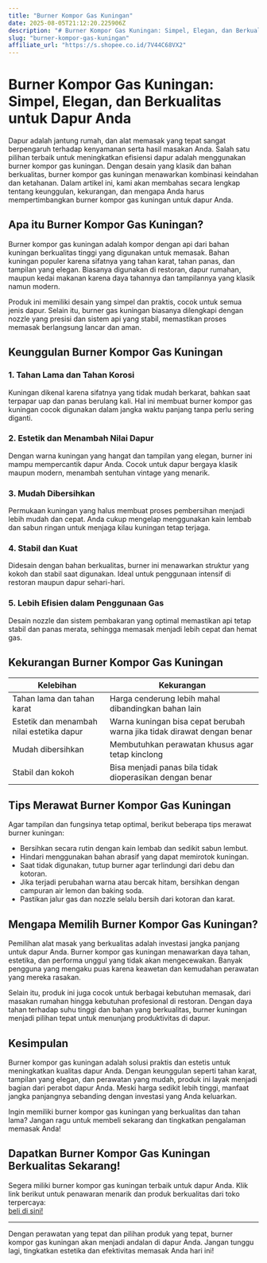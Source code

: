 ```yaml
---
title: "Burner Kompor Gas Kuningan"
date: 2025-08-05T21:12:20.225906Z
description: "# Burner Kompor Gas Kuningan: Simpel, Elegan, dan Berkualitas untuk Dapur Anda..."
slug: "burner-kompor-gas-kuningan"
affiliate_url: "https://s.shopee.co.id/7V44C68VX2"
---
```

# Burner Kompor Gas Kuningan: Simpel, Elegan, dan Berkualitas untuk Dapur Anda

Dapur adalah jantung rumah, dan alat memasak yang tepat sangat berpengaruh terhadap kenyamanan serta hasil masakan Anda. Salah satu pilihan terbaik untuk meningkatkan efisiensi dapur adalah menggunakan burner kompor gas kuningan. Dengan desain yang klasik dan bahan berkualitas, burner kompor gas kuningan menawarkan kombinasi keindahan dan ketahanan. Dalam artikel ini, kami akan membahas secara lengkap tentang keunggulan, kekurangan, dan mengapa Anda harus mempertimbangkan burner kompor gas kuningan untuk dapur Anda.

## Apa itu Burner Kompor Gas Kuningan?

Burner kompor gas kuningan adalah kompor dengan api dari bahan kuningan berkualitas tinggi yang digunakan untuk memasak. Bahan kuningan populer karena sifatnya yang tahan karat, tahan panas, dan tampilan yang elegan. Biasanya digunakan di restoran, dapur rumahan, maupun kedai makanan karena daya tahannya dan tampilannya yang klasik namun modern.

Produk ini memiliki desain yang simpel dan praktis, cocok untuk semua jenis dapur. Selain itu, burner gas kuningan biasanya dilengkapi dengan nozzle yang presisi dan sistem api yang stabil, memastikan proses memasak berlangsung lancar dan aman.

## Keunggulan Burner Kompor Gas Kuningan

### 1. Tahan Lama dan Tahan Korosi
Kuningan dikenal karena sifatnya yang tidak mudah berkarat, bahkan saat terpapar uap dan panas berulang kali. Hal ini membuat burner kompor gas kuningan cocok digunakan dalam jangka waktu panjang tanpa perlu sering diganti.

### 2. Estetik dan Menambah Nilai Dapur
Dengan warna kuningan yang hangat dan tampilan yang elegan, burner ini mampu mempercantik dapur Anda. Cocok untuk dapur bergaya klasik maupun modern, menambah sentuhan vintage yang menarik.

### 3. Mudah Dibersihkan
Permukaan kuningan yang halus membuat proses pembersihan menjadi lebih mudah dan cepat. Anda cukup mengelap menggunakan kain lembab dan sabun ringan untuk menjaga kilau kuningan tetap terjaga.

### 4. Stabil dan Kuat
Didesain dengan bahan berkualitas, burner ini menawarkan struktur yang kokoh dan stabil saat digunakan. Ideal untuk penggunaan intensif di restoran maupun dapur sehari-hari.

### 5. Lebih Efisien dalam Penggunaan Gas
Desain nozzle dan sistem pembakaran yang optimal memastikan api tetap stabil dan panas merata, sehingga memasak menjadi lebih cepat dan hemat gas.

## Kekurangan Burner Kompor Gas Kuningan

| Kelebihan | Kekurangan |
|------------|------------|
| Tahan lama dan tahan karat | Harga cenderung lebih mahal dibandingkan bahan lain |
| Estetik dan menambah nilai estetika dapur | Warna kuningan bisa cepat berubah warna jika tidak dirawat dengan benar |
| Mudah dibersihkan | Membutuhkan perawatan khusus agar tetap kinclong |
| Stabil dan kokoh | Bisa menjadi panas bila tidak dioperasikan dengan benar |

## Tips Merawat Burner Kompor Gas Kuningan

Agar tampilan dan fungsinya tetap optimal, berikut beberapa tips merawat burner kuningan:

- Bersihkan secara rutin dengan kain lembab dan sedikit sabun lembut.
- Hindari menggunakan bahan abrasif yang dapat memirotok kuningan.
- Saat tidak digunakan, tutup burner agar terlindungi dari debu dan kotoran.
- Jika terjadi perubahan warna atau bercak hitam, bersihkan dengan campuran air lemon dan baking soda.
- Pastikan jalur gas dan nozzle selalu bersih dari kotoran dan karat.

## Mengapa Memilih Burner Kompor Gas Kuningan?

Pemilihan alat masak yang berkualitas adalah investasi jangka panjang untuk dapur Anda. Burner kompor gas kuningan menawarkan daya tahan, estetika, dan performa unggul yang tidak akan mengecewakan. Banyak pengguna yang mengaku puas karena keawetan dan kemudahan perawatan yang mereka rasakan.

Selain itu, produk ini juga cocok untuk berbagai kebutuhan memasak, dari masakan rumahan hingga kebutuhan profesional di restoran. Dengan daya tahan terhadap suhu tinggi dan bahan yang berkualitas, burner kuningan menjadi pilihan tepat untuk menunjang produktivitas di dapur.

## Kesimpulan

Burner kompor gas kuningan adalah solusi praktis dan estetis untuk meningkatkan kualitas dapur Anda. Dengan keunggulan seperti tahan karat, tampilan yang elegan, dan perawatan yang mudah, produk ini layak menjadi bagian dari perabot dapur Anda. Meski harga sedikit lebih tinggi, manfaat jangka panjangnya sebanding dengan investasi yang Anda keluarkan.

Ingin memiliki burner kompor gas kuningan yang berkualitas dan tahan lama? Jangan ragu untuk membeli sekarang dan tingkatkan pengalaman memasak Anda!

## Dapatkan Burner Kompor Gas Kuningan Berkualitas Sekarang!

Segera miliki burner kompor gas kuningan terbaik untuk dapur Anda. Klik link berikut untuk penawaran menarik dan produk berkualitas dari toko terpercaya:  
[ beli di sini!](https://s.shopee.co.id/7V44C68VX2 )

---

Dengan perawatan yang tepat dan pilihan produk yang tepat, burner kompor gas kuningan akan menjadi andalan di dapur Anda. Jangan tunggu lagi, tingkatkan estetika dan efektivitas memasak Anda hari ini!